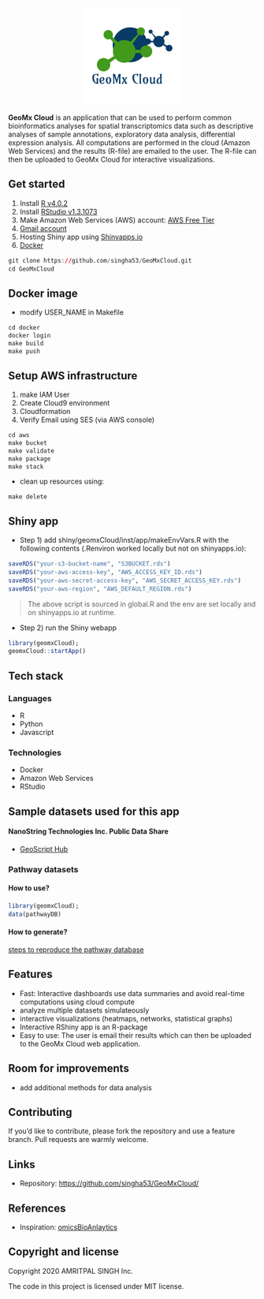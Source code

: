 



<p align="center">

<img src="docs/logo.png" width={400} alt="GeoMx Cloud" />

</p>

**GeoMx Cloud** is an application that can be used to perform common bioinformatics
analyses for spatial transcriptomics data such as descriptive analyses of sample annotations,
exploratory data analysis, differential expression analysis. All computations are performed in the cloud (Amazon Web Services) and the results (R-file) are emailed to the user. The R-file can then be uploaded to GeoMx Cloud for interactive visualizations.

## Get started

  1) Install [R v4.0.2](https://www.r-project.org/)
  2) Install [RStudio v1.3.1073](https://www.rstudio.com/products/rstudio/download/)
  3) Make Amazon Web Services (AWS) account: [AWS Free Tier](https://aws.amazon.com/free/?trk=ps_a134p000003yhNbAAI&trkCampaign=acq_paid_search_brand&sc_channel=ps&sc_campaign=acquisition_CA&sc_publisher=google&sc_category=core&sc_country=CA&sc_geo=NAMER&sc_outcome=Acquisition&sc_detail=aws%20account&sc_content=Account_e&sc_matchtype=e&sc_segment=453053794281&sc_medium=ACQ-P|PS-GO|Brand|Desktop|SU|AWS|Core|CA|EN|Text&s_kwcid=AL!4422!3!453053794281!e!!g!!aws%20account&ef_id=Cj0KCQjwvr6EBhDOARIsAPpqUPH68VTpA8JaScg7j3XsIBBjDjmlLSx5GemriNqHtrM5C_GdVVKa_h4aAsVREALw_wcB:G:s&s_kwcid=AL!4422!3!453053794281!e!!g!!aws%20account&all-free-tier.sort-by=item.additionalFields.SortRank&all-free-tier.sort-order=asc&awsf.Free%20Tier%20Types=*all&awsf.Free%20Tier%20Categories=*all)
  4) [Gmail account](https://workspace.google.com/products/gmail/?utm_source=google&utm_medium=cpc&utm_campaign=na-CA-all-en-dr-bkws-all-all-trial-%7Bmatchtype%7D-dr-1009892&utm_content=text-ad-none-any-DEV_%7Bdevice%7D-CRE_%7Bcreative%7D-ADGP_Desk%20%7C%20BKWS%20-%20EXA%20%7C%20Txt%20~%20Gmail_Gmail%20Account-KWID_43700060639533010-%7Btargetid%7D&utm_term=KW_%7Bkeyword%7D-ST_gmail%20account%20creation&gclid=Cj0KCQjwvr6EBhDOARIsAPpqUPH-rSX2RXfJpazEj_7xqDVDqmvyQY1FmWCMMiSgCTeXasDtAGWQFhIaAkpsEALw_wcB&gclsrc=aw.ds)
  5) Hosting Shiny app using [Shinyapps.io](https://www.shinyapps.io/)
  6) [Docker](https://www.docker.com/get-started)

<!-- end list -->

``` r
git clone https://github.com/singha53/GeoMxCloud.git
cd GeoMxCloud
```

## Docker image
* modify USER_NAME in Makefile

```
cd docker 
docker login
make build
make push
```

## Setup AWS infrastructure

1) make IAM User
2) Create Cloud9 environment
3) Cloudformation
4) Verify Email using SES (via AWS console)

```
cd aws
make bucket
make validate
make package
make stack
```

* clean up resources using:

```
make delete
```

## Shiny app

  - Step 1) add shiny/geomxCloud/inst/app/makeEnvVars.R with the following contents
    (.Renviron worked locally but not on shinyapps.io):

<!-- end list -->

``` r
saveRDS("your-s3-bucket-name", "S3BUCKET.rds")
saveRDS("your-aws-access-key", "AWS_ACCESS_KEY_ID.rds")
saveRDS("your-aws-secret-access-key", "AWS_SECRET_ACCESS_KEY.rds")
saveRDS("your-aws-region", "AWS_DEFAULT_REGION.rds")
```

> The above script is sourced in global.R and the env are set locally
> and on shinyapps.io at runtime.

  - Step 2) run the Shiny webapp

<!-- end list -->

``` r
library(geomxCloud);
geomxCloud::startApp()
```

## Tech stack

### Languages

  - R
  - Python
  - Javascript

### Technologies

  - Docker
  - Amazon Web Services
  - RStudio

## Sample datasets used for this app

#### NanoString Technologies Inc. Public Data Share

 - [GeoScript Hub](http://nanostring-public-share.s3-website-us-west-2.amazonaws.com/)

### Pathway datasets

#### How to use?

``` r
library(geomxCloud);
data(pathwayDB)
```

#### How to generate?

[steps to reproduce the pathway
database](https://github.com/singha53/geomxCloud/blob/master/inst/extdata/pathwayDB/pathways.md)

## Features

  - Fast: Interactive dashboards use data summaries and avoid real-time computations using cloud compute
  - analyze multiple datasets simulateously
  - interactive visualizations (heatmaps, networks, statistical graphs)
  - Interactive RShiny app is an R-package
  - Easy to use: The user is email their results which can then be uploaded to the GeoMx Cloud web application.

## Room for improvements

  - add additional methods for data analysis

## Contributing

If you’d like to contribute, please fork the repository and use a
feature branch. Pull requests are warmly welcome.

## Links

  - Repository: <https://github.com/singha53/GeoMxCloud/>

## References

  - Inspiration: [omicsBioAnlaytics](https://github.com/singha53/GeoMxCloud/)

## Copyright and license

Copyright 2020 AMRITPAL SINGH Inc.

The code in this project is licensed under MIT license.
